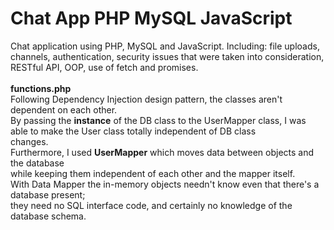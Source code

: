 # Chat App PHP MySQL JavaScript
Chat application using PHP, MySQL and JavaScript.
Including: file uploads, channels, authentication, security issues that were taken into consideration, RESTful API, OOP, use of fetch and promises.<br><br>
<b>functions.php</b><br>
Following Dependency Injection design pattern, the classes aren't dependent on each other.<br>
By passing the <b>instance</b> of the DB class to the UserMapper class, I was able to make the User class totally independent of DB class<br> changes.<br>
Furthermore, I used <b>UserMapper</b> which moves data between objects and the database<br>
while keeping them independent of each other and the mapper itself.<br>
With Data Mapper the in-memory objects needn't know even that there's a database present;<br>
they need no SQL interface code, and certainly no knowledge of the database schema.

